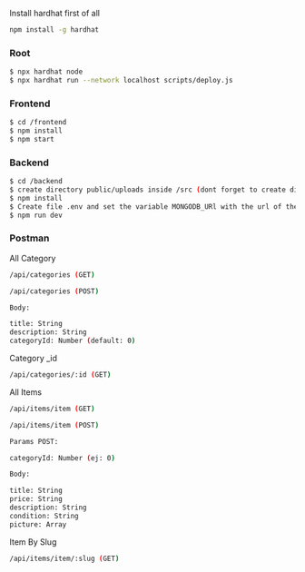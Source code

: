 Install hardhat first of all 
```sh
npm install -g hardhat
```
### Root
```sh
$ npx hardhat node
$ npx hardhat run --network localhost scripts/deploy.js
```


### Frontend
```sh
$ cd /frontend
$ npm install
$ npm start
```

### Backend

```sh
$ cd /backend
$ create directory public/uploads inside /src (dont forget to create directory)
$ npm install
$ Create file .env and set the variable MONGODB_URl with the url of the database in mongoDB, and JWT_PRIVATE_KEY with a private key for do the  hashing of the token
$ npm run dev

```

### Postman

All Category

```sh
/api/categories (GET)
```

```sh
/api/categories (POST)

Body:

title: String
description: String
categoryId: Number (default: 0)

```

Category _id

```sh
/api/categories/:id (GET)
```

All Items

```sh
/api/items/item (GET)
```

```sh
/api/items/item (POST)

Params POST:

categoryId: Number (ej: 0)

Body:

title: String
price: String
description: String
condition: String
picture: Array
```

Item By Slug

```sh
/api/items/item/:slug (GET)
```
